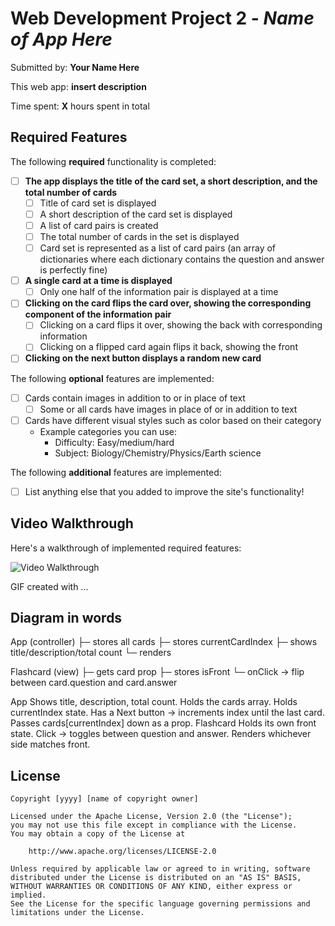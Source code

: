 # Web Development Project 2 - *Name of App Here*

Submitted by: **Your Name Here**

This web app: **insert description**

Time spent: **X** hours spent in total

## Required Features

The following **required** functionality is completed:


- [ ] **The app displays the title of the card set, a short description, and the total number of cards**
  - [ ] Title of card set is displayed 
  - [ ] A short description of the card set is displayed 
  - [ ] A list of card pairs is created
  - [ ] The total number of cards in the set is displayed 
  - [ ] Card set is represented as a list of card pairs (an array of dictionaries where each dictionary contains the question and answer is perfectly fine)
- [ ] **A single card at a time is displayed**
  - [ ] Only one half of the information pair is displayed at a time
- [ ] **Clicking on the card flips the card over, showing the corresponding component of the information pair**
  - [ ] Clicking on a card flips it over, showing the back with corresponding information 
  - [ ] Clicking on a flipped card again flips it back, showing the front
- [ ] **Clicking on the next button displays a random new card**

The following **optional** features are implemented:

- [ ] Cards contain images in addition to or in place of text
  - [ ] Some or all cards have images in place of or in addition to text
- [ ] Cards have different visual styles such as color based on their category
  - Example categories you can use:
    - Difficulty: Easy/medium/hard
    - Subject: Biology/Chemistry/Physics/Earth science

The following **additional** features are implemented:

* [ ] List anything else that you added to improve the site's functionality!

## Video Walkthrough

Here's a walkthrough of implemented required features:

<img src='http://i.imgur.com/link/to/your/gif/file.gif' title='Video Walkthrough' width='' alt='Video Walkthrough' />

<!-- Replace this with whatever GIF tool you used! -->
GIF created with ...  
<!-- Recommended tools:
[Kap](https://getkap.co/) for macOS
[ScreenToGif](https://www.screentogif.com/) for Windows
[peek](https://github.com/phw/peek) for Linux. -->

## Diagram in words
App (controller)
 ├─ stores all cards
 ├─ stores currentCardIndex
 ├─ shows title/description/total count
 └─ renders <Flashcard card={cards[currentCardIndex]} />

Flashcard (view) 
 ├─ gets card prop
 ├─ stores isFront
 └─ onClick → flip between card.question and card.answer

App
Shows title, description, total count.
Holds the cards array.
Holds currentIndex state.
Has a Next button → increments index until the last card.
Passes cards[currentIndex] down as a prop.
Flashcard
Holds its own front state.
Click → toggles between question and answer.
Renders whichever side matches front.

## License

    Copyright [yyyy] [name of copyright owner]

    Licensed under the Apache License, Version 2.0 (the "License");
    you may not use this file except in compliance with the License.
    You may obtain a copy of the License at

        http://www.apache.org/licenses/LICENSE-2.0

    Unless required by applicable law or agreed to in writing, software
    distributed under the License is distributed on an "AS IS" BASIS,
    WITHOUT WARRANTIES OR CONDITIONS OF ANY KIND, either express or implied.
    See the License for the specific language governing permissions and
    limitations under the License.